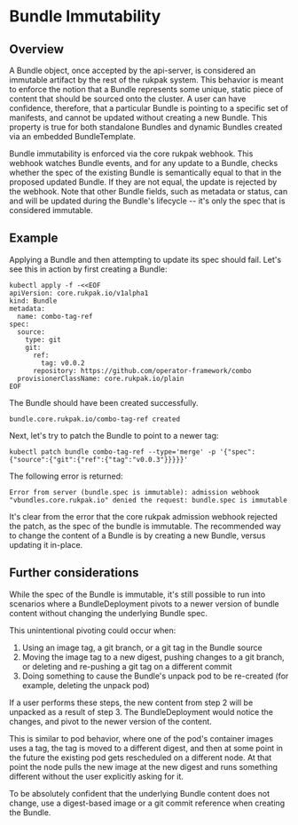 # Bundle Immutability

## Overview

A Bundle object, once accepted by the api-server, is considered an immutable artifact by the rest of the rukpak system.
This behavior is meant to enforce the notion that a Bundle represents some unique, static piece of content that should
be sourced onto the cluster. A user can have confidence, therefore, that a particular Bundle is pointing to a specific
set of manifests, and cannot be updated without creating a new Bundle. This property is true for both standalone Bundles
and dynamic Bundles created via an embedded BundleTemplate.

Bundle immutability is enforced via the core rukpak webhook. This webhook watches Bundle events, and for any update to a
Bundle, checks whether the spec of the existing Bundle is semantically equal to that in the proposed updated Bundle. If
they are not equal, the update is rejected by the webhook. Note that other Bundle fields, such as metadata or status,
can and will be updated during the Bundle's lifecycle -- it's only the spec that is considered immutable.

## Example

Applying a Bundle and then attempting to update its spec should fail. Let's see this in action by first creating a
Bundle:

```console
kubectl apply -f -<<EOF
apiVersion: core.rukpak.io/v1alpha1
kind: Bundle
metadata:
  name: combo-tag-ref
spec:
  source:
    type: git
    git:
      ref:
        tag: v0.0.2
      repository: https://github.com/operator-framework/combo
  provisionerClassName: core.rukpak.io/plain
EOF
```

The Bundle should have been created successfully.

```console
bundle.core.rukpak.io/combo-tag-ref created
```

Next, let's try to patch the Bundle to point to a newer tag:

```console
kubectl patch bundle combo-tag-ref --type='merge' -p '{"spec":{"source":{"git":{"ref":{"tag":"v0.0.3"}}}}}'
```

The following error is returned:

```console
Error from server (bundle.spec is immutable): admission webhook "vbundles.core.rukpak.io" denied the request: bundle.spec is immutable
```

It's clear from the error that the core rukpak admission webhook rejected the patch, as the spec of the bundle is
immutable. The recommended way to change the content of a Bundle is by creating a new Bundle, versus updating it
in-place.

## Further considerations

While the spec of the Bundle is immutable, it's still possible to run into scenarios where a BundleDeployment pivots to a
newer version of bundle content without changing the underlying Bundle spec.

This unintentional pivoting could occur when:

1. Using an image tag, a git branch, or a git tag in the Bundle source
2. Moving the image tag to a new digest, pushing changes to a git branch, or deleting and re-pushing a git tag on a
   different commit
3. Doing something to cause the Bundle's unpack pod to be re-created (for example, deleting the unpack pod)

If a user performs these steps, the new content from step 2 will be unpacked as a result of step 3. The BundleDeployment
would notice the changes, and pivot to the newer version of the content.

This is similar to pod behavior, where one of the pod's container images uses a tag, the tag is moved to a different
digest, and then at some point in the future the existing pod gets rescheduled on a different node. At that point the
node pulls the new image at the new digest and runs something different without the user explicitly asking for it.

To be absolutely confident that the underlying Bundle content does not change, use a digest-based image or a git commit
reference when creating the Bundle.
